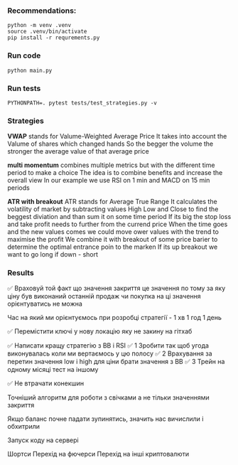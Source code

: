 ### Recommendations:
```
python -m venv .venv
source .venv/bin/activate
pip install -r requrements.py
```

### Run code 
```
python main.py
```

### Run tests
```
PYTHONPATH=. pytest tests/test_strategies.py -v
```

### Strategies
**VWAP** stands for Valume-Weighted Average Price
It takes into account the Valume of shares which changed hands 
So the begger the volume the stronger the average value of that average price

**multi momentum** combines multiple metrics but with the different time period to make a choice
The idea is to combine benefits and increase the overall view
In our example we use RSI on 1 min and MACD on 15 min periods

**ATR with breakout** ATR stands for Average True Range
It calculates the volatility of market by subtracting values High Low and Close to find the beggest diviation and than sum it on some time period 
If its big the stop loss and take profit needs to further from the currend price
When the time goes and the new values comes we could move ower values with the trend to maximise the profit
We combine it with breakout of some price barier to determine the optimal entrance poin to the marken 
If its up breakout we want to go long if down - short

### Results
✅ Враховуй той факт що значення закриття це значення по тому за яку ціну був виконаний останній продаж чи покупка на ці значення орієнтуватись не можна

Час на який ми орієнтуємось при розробці стратегії - 1 хв 1 год 1 день

✅ Перемістити ключі у нову локацію яку не закину на гітхаб

✅ Написати кращу стратегію з ВВ і RSI 
✅ 1 Зробити так щоб угода виконувалась коли ми вертаємось у цю полосу 
✅ 2 Врахування за перетин значення low i high для ціни брати значення з ВВ
✅ 3 Трейн на одному місяці тест на іншому

✅ Не втрачати конекшин

Точніший алгоритм для роботи з свічками а не тільки значеннями закриття

Якщо баланс почне падати зупинятись, значить нас вичислили і обхитрили

Запуск коду на сервері

Шортси Перехід на фючерси Перехід на інші криптовалюти

